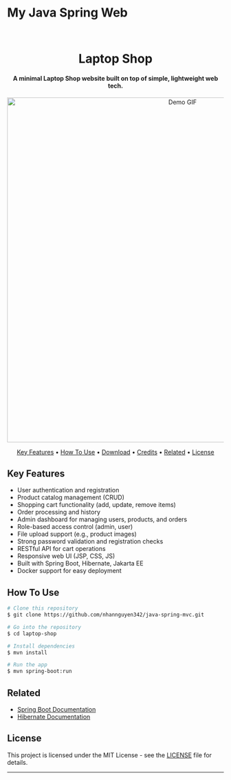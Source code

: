 
# My Java Spring Web
<h1 align="center">
  <br>
  Laptop Shop
  <br>
</h1>

<h4 align="center">A minimal Laptop Shop website built on top of simple, lightweight web tech.</h4>

<p align="center">
  <img src="Demo\homepage.gif" alt="Demo GIF" width="800" />
</p>

<p align="center">
  <a href="#key-features">Key Features</a> •
  <a href="#how-to-use">How To Use</a> •
  <a href="#download">Download</a> •
  <a href="#credits">Credits</a> •
  <a href="#related">Related</a> •
  <a href="#license">License</a>
</p>



## Key Features


* User authentication and registration
* Product catalog management (CRUD)
* Shopping cart functionality (add, update, remove items)
* Order processing and history
* Admin dashboard for managing users, products, and orders
* Role-based access control (admin, user)
* File upload support (e.g., product images)
* Strong password validation and registration checks
* RESTful API for cart operations
* Responsive web UI (JSP, CSS, JS)
* Built with Spring Boot, Hibernate, Jakarta EE
* Docker support for easy deployment

## How To Use


```bash
# Clone this repository
$ git clone https://github.com/nhannguyen342/java-spring-mvc.git

# Go into the repository
$ cd laptop-shop

# Install dependencies
$ mvn install

# Run the app
$ mvn spring-boot:run
```



## Related


* [Spring Boot Documentation](https://spring.io/projects/spring-boot)
* [Hibernate Documentation](https://hibernate.org/)


## License


This project is licensed under the MIT License - see the [LICENSE](LICENSE) file for details.


---


